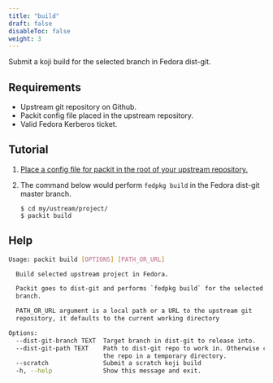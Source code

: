 ```yaml
---
title: "build"
draft: false
disableToc: false
weight: 3
---
```


Submit a koji build for the selected branch in Fedora dist-git.


## Requirements

* Upstream git repository on Github.
* Packit config file placed in the upstream repository.
* Valid Fedora Kerberos ticket.


## Tutorial

1. [Place a config file for packit in the root of your upstream repository.](/user-docs/configuration/)

2. The command below would perform `fedpkg build` in the Fedora dist-git master branch.
    ```
    $ cd my/ustream/project/
    $ packit build
    ```


## Help

```bash
Usage: packit build [OPTIONS] [PATH_OR_URL]

  Build selected upstream project in Fedora.

  Packit goes to dist-git and performs `fedpkg build` for the selected
  branch.

  PATH_OR_URL argument is a local path or a URL to the upstream git
  repository, it defaults to the current working directory

Options:
  --dist-git-branch TEXT  Target branch in dist-git to release into.
  --dist-git-path TEXT    Path to dist-git repo to work in. Otherwise clone
                          the repo in a temporary directory.
  --scratch               Submit a scratch koji build
  -h, --help              Show this message and exit.
```
